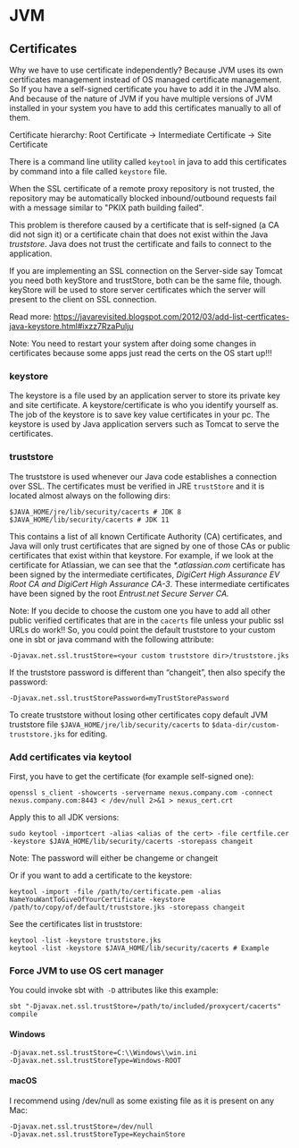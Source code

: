 # JVM

## Certificates
Why we have to use certificate independently? Because JVM uses its own
certificates management instead of OS managed certificate management.
So If you have a self-signed certificate you have to add it in the JVM
also. And because of the nature of JVM if you have multiple versions
of JVM installed in your system you have to add this certificates 
manually to all of them.

Certificate hierarchy: Root Certificate -> Intermediate Certificate -> Site Certificate

There is a command line utility called `keytool` in java to add this
certificates by command into a file called `keystore` file.

When the SSL certificate of a remote proxy repository is not trusted, 
the repository may be automatically blocked inbound/outbound requests fail with 
a message similar to "PKIX path building failed".

This problem is therefore caused by a certificate that is 
self-signed (a CA did not sign it) or a certificate chain that 
does not exist within the Java _truststore_. Java does not 
trust the certificate and fails to connect to the application.

If you are implementing an SSL connection on the Server-side 
say Tomcat you need both keyStore and trustStore, both can 
be the same file, though. keyStore will be used to store 
server certificates which the server will present to the 
client on SSL connection.


Read more: https://javarevisited.blogspot.com/2012/03/add-list-certficates-java-keystore.html#ixzz7RzaPulju

Note: You need to restart your system after doing some changes in certificates
because some apps just read the certs on the OS start up!!!

### keystore
The keystore is a file used by an application server 
to store its private key and site certificate.
A keystore/certificate is who you identify yourself as. 
The job of the keystore is to save key value certificates in your 
pc. The keystore is used by Java application servers such as 
Tomcat to serve the certificates.

### truststore
The truststore is used whenever our Java code establishes 
a connection over SSL. The certificates must be verified 
in JRE `trustStore` and it is located almost always on the following dirs:
```shell
$JAVA_HOME/jre/lib/security/cacerts # JDK 8
$JAVA_HOME/lib/security/cacerts # JDK 11
```

This contains a list of all known Certificate Authority (CA) 
certificates, and Java will only trust certificates that are 
signed by one of those CAs or public certificates that exist 
within that keystore. For example, if we look at the certificate 
for Atlassian, we can see that the _*.atlassian.com_ certificate 
has been signed by the intermediate certificates, 
_DigiCert High Assurance EV Root CA and DigiCert High Assurance CA-3_. 
These intermediate certificates have been signed by the root
_Entrust.net Secure Server CA._

Note: If you decide to choose the custom one you have to add all
other public verified certificates that are in the `cacerts` file 
unless your public ssl URLs do work!! So, you could point the 
default truststore to your custom one in sbt or java command
with the following attribute:
```shell
-Djavax.net.ssl.trustStore=<your custom truststore dir>/truststore.jks
```
If the truststore password is different than “changeit”, 
then also specify the password:
```shell
-Djavax.net.ssl.trustStorePassword=myTrustStorePassword
```
To create truststore without losing other certificates copy
default JVM truststore file `$JAVA_HOME/jre/lib/security/cacerts` 
to `$data-dir/custom-truststore.jks` for editing.

### Add certificates via keytool
First, you have to get the certificate (for example self-signed one):
```shell
openssl s_client -showcerts -servername nexus.company.com -connect nexus.company.com:8443 < /dev/null 2>&1 > nexus_cert.crt
```

Apply this to all JDK versions:
```shell
sudo keytool -importcert -alias <alias of the cert> -file certfile.cer -keystore $JAVA_HOME/lib/security/cacerts -storepass changeit
```
Note: The password will either be changeme or changeit

Or if you want to add a certificate to the keystore:
```shell
keytool -import -file /path/to/certificate.pem -alias NameYouWantToGiveOfYourCertificate -keystore /path/to/copy/of/default/truststore.jks -storepass changeit
```

See the certificates list in truststore:
```shell
keytool -list -keystore truststore.jks
keytool -list -keystore $JAVA_HOME/lib/security/cacerts # Example
```

### Force JVM to use OS cert manager
You could invoke sbt with` -D` attributes like this example:
```shell
sbt "-Djavax.net.ssl.trustStore=/path/to/included/proxycert/cacerts" compile
```

#### Windows
```shell
-Djavax.net.ssl.trustStore=C:\\Windows\\win.ini
-Djavax.net.ssl.trustStoreType=Windows-ROOT
```

#### macOS
I recommend using /dev/null as some existing file 
as it is present on any Mac:
```shell
-Djavax.net.ssl.trustStore=/dev/null
-Djavax.net.ssl.trustStoreType=KeychainStore
```
